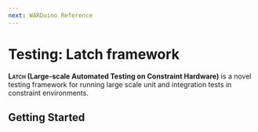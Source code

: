 ```yaml
---
next: WARDuino Reference
---
```

# Testing: Latch framework

**<span style="font-variant: small-caps;">Latch</span> (Large-scale Automated Testing on Constraint Hardware)** is a novel testing framework for running large scale unit and integration tests in constraint environments.

## Getting Started

